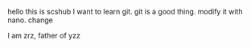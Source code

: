 hello this is scshub
I want to learn git.
git is a good thing.
modify it with nano.
change

I am zrz, father of yzz